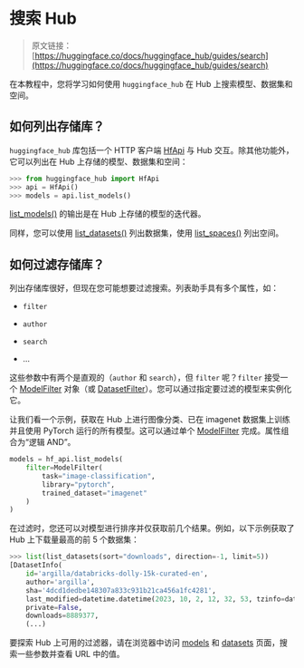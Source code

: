 # 搜索 Hub

> 原文链接：[https://huggingface.co/docs/huggingface_hub/guides/search](https://huggingface.co/docs/huggingface_hub/guides/search)

在本教程中，您将学习如何使用 `huggingface_hub` 在 Hub 上搜索模型、数据集和空间。

## 如何列出存储库？

`huggingface_hub` 库包括一个 HTTP 客户端 [HfApi](/docs/huggingface_hub/v0.20.3/en/package_reference/hf_api#huggingface_hub.HfApi) 与 Hub 交互。除其他功能外，它可以列出在 Hub 上存储的模型、数据集和空间：

```py
>>> from huggingface_hub import HfApi
>>> api = HfApi()
>>> models = api.list_models()
```

[list_models()](/docs/huggingface_hub/v0.20.3/en/package_reference/hf_api#huggingface_hub.HfApi.list_models) 的输出是在 Hub 上存储的模型的迭代器。

同样，您可以使用 [list_datasets()](/docs/huggingface_hub/v0.20.3/en/package_reference/hf_api#huggingface_hub.HfApi.list_datasets) 列出数据集，使用 [list_spaces()](/docs/huggingface_hub/v0.20.3/en/package_reference/hf_api#huggingface_hub.HfApi.list_spaces) 列出空间。

## 如何过滤存储库？

列出存储库很好，但现在您可能想要过滤搜索。列表助手具有多个属性，如：

+   `filter`

+   `author`

+   `search`

+   …

这些参数中有两个是直观的（`author` 和 `search`），但 `filter` 呢？`filter` 接受一个 [ModelFilter](/docs/huggingface_hub/v0.20.3/en/package_reference/hf_api#huggingface_hub.ModelFilter) 对象（或 [DatasetFilter](/docs/huggingface_hub/v0.20.3/en/package_reference/hf_api#huggingface_hub.DatasetFilter)）。您可以通过指定要过滤的模型来实例化它。

让我们看一个示例，获取在 Hub 上进行图像分类、已在 imagenet 数据集上训练并且使用 PyTorch 运行的所有模型。这可以通过单个 [ModelFilter](/docs/huggingface_hub/v0.20.3/en/package_reference/hf_api#huggingface_hub.ModelFilter) 完成。属性组合为“逻辑 AND”。

```py
models = hf_api.list_models(
    filter=ModelFilter(
		task="image-classification",
		library="pytorch",
		trained_dataset="imagenet"
	)
)
```

在过滤时，您还可以对模型进行排序并仅获取前几个结果。例如，以下示例获取了 Hub 上下载量最高的前 5 个数据集：

```py
>>> list(list_datasets(sort="downloads", direction=-1, limit=5))
[DatasetInfo(
	id='argilla/databricks-dolly-15k-curated-en',
	author='argilla',
	sha='4dcd1dedbe148307a833c931b21ca456a1fc4281', 
	last_modified=datetime.datetime(2023, 10, 2, 12, 32, 53, tzinfo=datetime.timezone.utc), 
	private=False,
	downloads=8889377,
	(...)
```

要探索 Hub 上可用的过滤器，请在浏览器中访问 [models](https://huggingface.co/models) 和 [datasets](https://huggingface.co/datasets) 页面，搜索一些参数并查看 URL 中的值。
